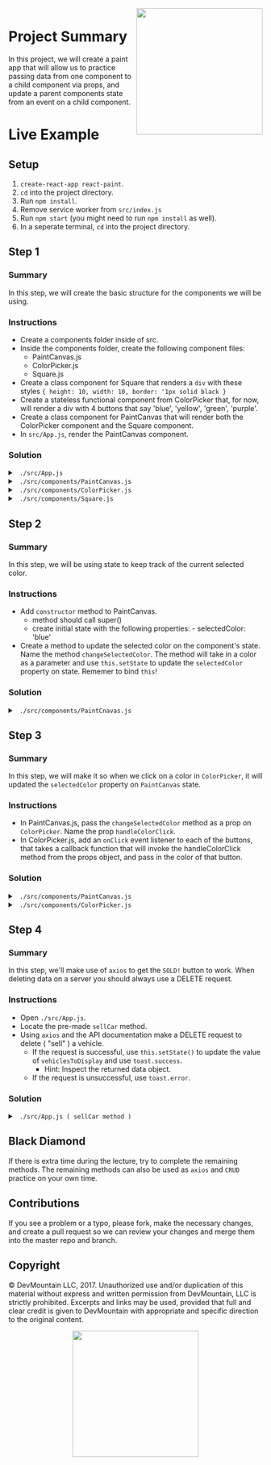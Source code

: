 <img src="https://devmounta.in/img/logowhiteblue.png" width="250" align="right">

# Project Summary

In this project, we will create a paint app that will allow us to practice passing data from one component to a child component via props, and update a parent components state from an event on a child component.

# Live Example

## Setup

1.  `create-react-app react-paint`.
2.  `cd` into the project directory.
3.  Run `npm install`.
4.  Remove service worker from `src/index.js`
5.  Run `npm start` (you might need to run `npm install` as well).
6.  In a seperate terminal, `cd` into the project directory.

## Step 1

### Summary

In this step, we will create the basic structure for the components we will be using.

### Instructions

* Create a components folder inside of src.
* Inside the components folder, create the following component files:
    * PaintCanvas.js
    * ColorPicker.js
    * Square.js
* Create a class component for Square that renders a `div` with these styles `{ height: 10, width: 10, border: '1px solid black }`
* Create a stateless functional component from ColorPicker that, for now, will render a div with 4 buttons that say 'blue', 'yellow', 'green', 'purple'.
* Create a class component for PaintCanvas that will render both the ColorPicker component and the Square component.
* In `src/App.js`, render the PaintCanvas component.

### Solution

<details>

<summary> <code> ./src/App.js </code> </summary>

```js
import React, { Component } from 'react';

import PaintCanvas from './components/PaintCanvas'

class App extends Component {
  render() {
    return (
      <div>
        <PaintCanvas />
      </div>
    );
  }
}

export default App;
}
```

</details>

<details>

<summary> <code> ./src/components/PaintCanvas.js </code> </summary>

```js
import React, { Component } from 'react'
import ColorPicker from './ColorPicker'
import Square from './Square'

export default class PaintCanvas extends Component {

  render() {
    return (
      <div>
        <ColorPicker />
        <Square />
      </div>
    )
  }
}
```

</details>

<details>

<summary> <code> ./src/components/ColorPicker.js </code> </summary>

```js
import React from 'react'

export default function ColorPicker(props) {
  return (
    <div>
      <button>blue</button>
      <button>yellow</button>
      <button>green</button>
      <button>purple</button>
    </div>
  )
}
```

</details>

<details>

<summary> <code> ./src/components/Square.js </code> </summary>

```js
import React, { Component } from 'react';

export default class Square extends Component {

  render() {
    return (
      <div style={{
        height: 10, 
        width: 10, 
        border: '1px solid black'
      }}></div>
    )
  }
}
```

</details>

## Step 2

### Summary

In this step, we will be using state to keep track of the current selected color.

### Instructions

* Add `constructor` method to PaintCanvas.
    * method should call super()
    * create initial state with the following properties:
          - selectedColor: 'blue'
* Create a method to update the selected color on the component's state.  Name the method `changeSelectedColor`.  The method will take in a color as a parameter and use `this.setState` to update the `selectedColor` property on state.  Rememer to bind `this`!

### Solution

<details>

<summary> <code> ./src/components/PaintCnavas.js </code> </summary>

```js
import React, { Component } from 'react'
import ColorPicker from './ColorPicker'
import Square from './Square'

export default class PaintCanvas extends Component {
  constructor() {
    super()

    this.state = {
      selectedColor: 'blue'
    }

    this.changeSelectedColor = this.changeSelectedColor.bind(this)
  }

  changeSelectedColor(color) {
    this.setState({
      selectedColor: color
    })
  }

  render() {
    return (
      <div>
        <ColorPicker />
        <Square />
      </div>
    )
  }
}
```

</details>

## Step 3

### Summary

In this step, we will make it so when we click on a color in `ColorPicker`, it will updated the `selectedColor` property on `PaintCanvas` state.

### Instructions

* In PaintCanvas.js, pass the `changeSelectedColor` method as a prop on `ColorPicker`.  Name the prop `handleColorClick`.
* In ColorPicker.js, add an `onClick` event listener to each of the buttons, that takes a callback function that will invoke the handleColorClick method from the props object, and pass in the color of that button. 

### Solution

<details>

<summary> <code> ./src/components/PaintCanvas.js </code> </summary>

```js
import React, { Component } from 'react'
import ColorPicker from './ColorPicker'
import Square from './Square'

export default class PaintCanvas extends Component {
  constructor() {
    super()

    this.state = {
      selectedColor: 'blue'
    }

    this.changeSelectedColor = this.changeSelectedColor.bind(this)
  }

  changeSelectedColor(color) {
    this.setState({
      selectedColor: color
    })
  }

  render() {
    return (
      <div>
        <ColorPicker handleColorClick={this.changeSelectedColor}/>
        <Square />
      </div>
    )
  }
}
```

</details>

<details>

<summary> <code> ./src/components/ColorPicker.js </code> </summary>

```js
import React from 'react'

export default function ColorPicker(props) {
  return (
    <div>
      Color Picker
      <button onClick={() => props.handleColorClick('blue')}>blue</button>
      <button onClick={() => props.handleColorClick('yellow')}>yellow</button>
      <button onClick={() => props.handleColorClick('green')}>green</button>
      <button onClick={() => props.handleColorClick('purple')}>purple</button>
    </div>
  )
}
```

</details>

## Step 4

### Summary

In this step, we'll make use of `axios` to get the `SOLD!` button to work. When deleting data on a server you should always use a DELETE request.

### Instructions

* Open `./src/App.js`.
* Locate the pre-made `sellCar` method.
* Using `axios` and the API documentation make a DELETE request to delete ( "sell" ) a vehicle.
  * If the request is successful, use `this.setState()` to update the value of `vehiclesToDisplay` and use `toast.success`.
    * Hint: Inspect the returned data object.
  * If the request is unsuccessful, use `toast.error`.

### Solution

<details>

<summary> <code> ./src/App.js ( sellCar method ) </code> </summary>

```js
sellCar( id ) {
  axios.delete(`https://joes-autos.herokuapp.com/api/vehicles/${ id }`).then( results => {
    toast.success("Successfully sold car.");
    this.setState({ 'vehiclesToDisplay': results.data.vehicles });
  }).catch( () => toast.error("Failed at selling car.") );
}
```

</details>

## Black Diamond

If there is extra time during the lecture, try to complete the remaining methods. The remaining methods can also be used as `axios` and `CRUD` practice on your own time.

## Contributions

If you see a problem or a typo, please fork, make the necessary changes, and create a pull request so we can review your changes and merge them into the master repo and branch.

## Copyright

© DevMountain LLC, 2017. Unauthorized use and/or duplication of this material without express and written permission from DevMountain, LLC is strictly prohibited. Excerpts and links may be used, provided that full and clear credit is given to DevMountain with appropriate and specific direction to the original content.

<p align="center">
<img src="https://devmounta.in/img/logowhiteblue.png" width="250">
</p>
